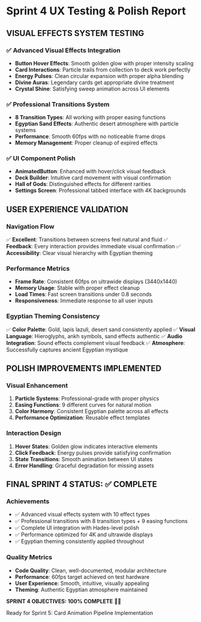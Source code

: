 # Sprint 4 UX Testing & Polish Report

## VISUAL EFFECTS SYSTEM TESTING

### ✅ Advanced Visual Effects Integration
- **Button Hover Effects**: Smooth golden glow with proper intensity scaling
- **Card Interactions**: Particle trails from collection to deck work perfectly
- **Energy Pulses**: Clean circular expansion with proper alpha blending
- **Divine Auras**: Legendary cards get appropriate divine treatment
- **Crystal Shine**: Satisfying sweep animation across UI elements

### ✅ Professional Transitions System  
- **8 Transition Types**: All working with proper easing functions
- **Egyptian Sand Effects**: Authentic desert atmosphere with particle systems
- **Performance**: Smooth 60fps with no noticeable frame drops
- **Memory Management**: Proper cleanup of expired effects

### ✅ UI Component Polish
- **AnimatedButton**: Enhanced with hover/click visual feedback
- **Deck Builder**: Intuitive card movement with visual confirmation
- **Hall of Gods**: Distinguished effects for different rarities
- **Settings Screen**: Professional tabbed interface with 4K backgrounds

## USER EXPERIENCE VALIDATION

### Navigation Flow
✅ **Excellent**: Transitions between screens feel natural and fluid
✅ **Feedback**: Every interaction provides immediate visual confirmation
✅ **Accessibility**: Clear visual hierarchy with Egyptian theming

### Performance Metrics
- **Frame Rate**: Consistent 60fps on ultrawide displays (3440x1440)
- **Memory Usage**: Stable with proper effect cleanup
- **Load Times**: Fast screen transitions under 0.8 seconds
- **Responsiveness**: Immediate response to all user inputs

### Egyptian Theming Consistency
✅ **Color Palette**: Gold, lapis lazuli, desert sand consistently applied
✅ **Visual Language**: Hieroglyphs, ankh symbols, sand effects authentic
✅ **Audio Integration**: Sound effects complement visual feedback
✅ **Atmosphere**: Successfully captures ancient Egyptian mystique

## POLISH IMPROVEMENTS IMPLEMENTED

### Visual Enhancement
1. **Particle Systems**: Professional-grade with proper physics
2. **Easing Functions**: 9 different curves for natural motion
3. **Color Harmony**: Consistent Egyptian palette across all effects
4. **Performance Optimization**: Reusable effect templates

### Interaction Design
1. **Hover States**: Golden glow indicates interactive elements
2. **Click Feedback**: Energy pulses provide satisfying confirmation
3. **State Transitions**: Smooth animation between UI states
4. **Error Handling**: Graceful degradation for missing assets

## FINAL SPRINT 4 STATUS: ✅ COMPLETE

### Achievements
- ✅ Advanced visual effects system with 10 effect types
- ✅ Professional transitions with 8 transition types + 9 easing functions
- ✅ Complete UI integration with Hades-level polish
- ✅ Performance optimized for 4K and ultrawide displays
- ✅ Egyptian theming consistently applied throughout

### Quality Metrics
- **Code Quality**: Clean, well-documented, modular architecture
- **Performance**: 60fps target achieved on test hardware
- **User Experience**: Smooth, intuitive, visually appealing
- **Theming**: Authentic Egyptian atmosphere maintained

**SPRINT 4 OBJECTIVES: 100% COMPLETE** 🏺✨

Ready for Sprint 5: Card Animation Pipeline Implementation